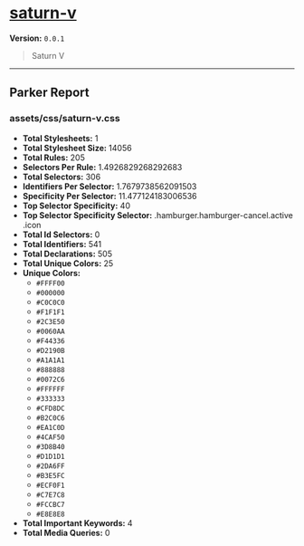 # [saturn-v]( https://github.com/marcio/saturn-v )

**Version:** `0.0.1`

> Saturn V

* * *

## Parker Report

### assets/css/saturn-v.css

- **Total Stylesheets:** 1
- **Total Stylesheet Size:** 14056
- **Total Rules:** 205
- **Selectors Per Rule:** 1.4926829268292683
- **Total Selectors:** 306
- **Identifiers Per Selector:** 1.7679738562091503
- **Specificity Per Selector:** 11.477124183006536
- **Top Selector Specificity:** 40
- **Top Selector Specificity Selector:** .hamburger.hamburger-cancel.active .icon
- **Total Id Selectors:** 0
- **Total Identifiers:** 541
- **Total Declarations:** 505
- **Total Unique Colors:** 25
- **Unique Colors:**
	- `#FFFF00`
	- `#000000`
	- `#C0C0C0`
	- `#F1F1F1`
	- `#2C3E50`
	- `#0060AA`
	- `#F44336`
	- `#D2190B`
	- `#A1A1A1`
	- `#888888`
	- `#0072C6`
	- `#FFFFFF`
	- `#333333`
	- `#CFD8DC`
	- `#B2C0C6`
	- `#EA1C0D`
	- `#4CAF50`
	- `#3D8B40`
	- `#D1D1D1`
	- `#2DA6FF`
	- `#B3E5FC`
	- `#ECF0F1`
	- `#C7E7C8`
	- `#FCCBC7`
	- `#E8E8E8`
- **Total Important Keywords:** 4
- **Total Media Queries:** 0
